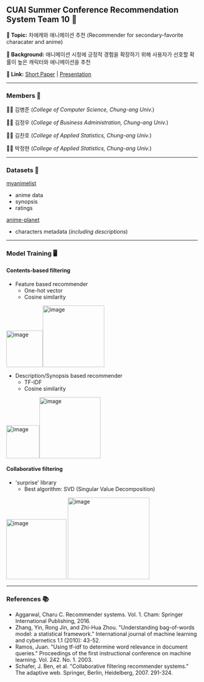 ## CUAI Summer Conference Recommendation System Team 10 🚀


__📍 Topic:__ 차애캐와 애니메이션 추천 (Recommender for secondary-favorite characater and anime)

__📍 Background:__ 애니메이션 시청에 긍정적 경험을 확장하기 위해 사용자가 선호할 확률이 높은 캐릭터와 애니메이션을 추천

__📍 Link:__ [Short Paper](https://github.com/CUAI-CAU/2022-CUAI-Summer-Conference/blob/main/paper/2022_CUAI_Summer_Conference_Shortpaper_RecSys_T10.pdf) | [Presentation](https://www.youtube.com/watch?v=uNW59-wJyps&t=670s)

---

### Members 🏃
👨‍💻 김병준 (_College of Computer Science, Chung-ang Univ._)

🧑‍💻 김정우 (_College of Business Administration, Chung-ang Univ._)

👨‍💻 김찬호 (_College of Applied Statistics, Chung-ang Univ._)

👩‍💻 박정현 (_College of Applied Statistics, Chung-ang Univ._)

---

### Datasets 📁

[myanimelist](https://www.kaggle.com/datasets/hernan4444/anime-recommendation-database-2020?select=anime.csv)
- anime data
- synopsis
- ratings

[anime-planet](https://www.kaggle.com/datasets/hernan4444/animeplanet-character-recommendation)
- characters metadata (_including descriptions_)

---

### Model Training 🖥️
#### Contents-based filtering

* Feature based recommender
  * One-hot vector
  * Cosine similarity

<img width="96" alt="image" src="https://user-images.githubusercontent.com/93517343/184798724-daabd3b7-18e8-4a4b-83cc-9e50898ee60a.png"><img width="162" alt="image" src="https://user-images.githubusercontent.com/93517343/184798773-96cbf95b-b909-4c2d-b196-290b566c4c44.png">


* Description/Synopsis based recommender
  * TF-IDF
  * Cosine similarity

<img width="87" alt="image" src="https://user-images.githubusercontent.com/93517343/184798758-43f0b8a7-b529-4b98-bd5b-814bac3121b7.png"><img width="161" alt="image" src="https://user-images.githubusercontent.com/93517343/184798793-73890d7d-3bb0-40d9-a95d-a3fb93349f00.png">


#### Collaborative filtering

* 'surprise' library
  * Best algorithm: SVD (Singular Value Decomposition)
<img width="158" alt="image" src="https://user-images.githubusercontent.com/93517343/184798812-5f4adfb4-c1b8-4e58-bf11-5b25270f97b9.png">
<img width="215" alt="image" src="https://user-images.githubusercontent.com/93517343/184798834-2d4a241d-90f4-4875-a94e-85ac2bcad90a.png">


---

### References 📚

* Aggarwal, Charu C. Recommender systems. Vol. 1. Cham: Springer International Publishing, 2016.
* Zhang, Yin, Rong Jin, and Zhi-Hua Zhou. "Understanding bag-of-words model: a statistical framework." International journal of machine learning and cybernetics 1.1 (2010): 43-52.
* Ramos, Juan. "Using tf-idf to determine word relevance in document queries." Proceedings of the first instructional conference on machine learning. Vol. 242. No. 1. 2003.
* Schafer, J. Ben, et al. "Collaborative filtering recommender systems." The adaptive web. Springer, Berlin, Heidelberg, 2007. 291-324.
